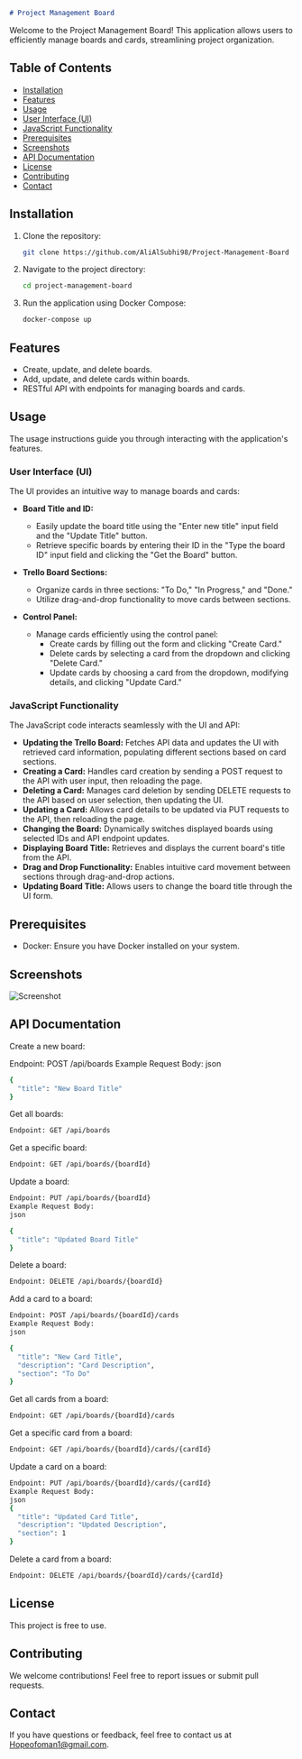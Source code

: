 

```markdown
# Project Management Board
```

Welcome to the Project Management Board! This application allows users to efficiently manage boards and cards, streamlining project organization.

## Table of Contents
- [Installation](#installation)
- [Features](#features)
- [Usage](#usage)
- [User Interface (UI)](#user-interface-ui)
- [JavaScript Functionality](#javascript-functionality)
- [Prerequisites](#prerequisites)
- [Screenshots](#screenshots)
- [API Documentation](#api-documentation)
- [License](#license)
- [Contributing](#contributing)
- [Contact](#contact)

## Installation

1. Clone the repository:
   ```bash
   git clone https://github.com/AliAlSubhi98/Project-Management-Board
   ```

2. Navigate to the project directory:
   ```bash
   cd project-management-board
   ```

3. Run the application using Docker Compose:
   ```bash
   docker-compose up
   ```

## Features

- Create, update, and delete boards.
- Add, update, and delete cards within boards.
- RESTful API with endpoints for managing boards and cards.

## Usage

The usage instructions guide you through interacting with the application's features.

### User Interface (UI)

The UI provides an intuitive way to manage boards and cards:

- **Board Title and ID:**
  - Easily update the board title using the "Enter new title" input field and the "Update Title" button.
  - Retrieve specific boards by entering their ID in the "Type the board ID" input field and clicking the "Get the Board" button.

- **Trello Board Sections:**
  - Organize cards in three sections: "To Do," "In Progress," and "Done."
  - Utilize drag-and-drop functionality to move cards between sections.

- **Control Panel:**
  - Manage cards efficiently using the control panel:
    - Create cards by filling out the form and clicking "Create Card."
    - Delete cards by selecting a card from the dropdown and clicking "Delete Card."
    - Update cards by choosing a card from the dropdown, modifying details, and clicking "Update Card."

### JavaScript Functionality

The JavaScript code interacts seamlessly with the UI and API:

- **Updating the Trello Board:** Fetches API data and updates the UI with retrieved card information, populating different sections based on card sections.
- **Creating a Card:** Handles card creation by sending a POST request to the API with user input, then reloading the page.
- **Deleting a Card:** Manages card deletion by sending DELETE requests to the API based on user selection, then updating the UI.
- **Updating a Card:** Allows card details to be updated via PUT requests to the API, then reloading the page.
- **Changing the Board:** Dynamically switches displayed boards using selected IDs and API endpoint updates.
- **Displaying Board Title:** Retrieves and displays the current board's title from the API.
- **Drag and Drop Functionality:** Enables intuitive card movement between sections through drag-and-drop actions.
- **Updating Board Title:** Allows users to change the board title through the UI form.

## Prerequisites

- Docker: Ensure you have Docker installed on your system.

## Screenshots

![Screenshot](https://i.ibb.co/pRTWhXv/Screenshot-31.png)

## API Documentation

Create a new board:

Endpoint: POST /api/boards
Example Request Body:
json
```bash
{
  "title": "New Board Title"
}
```

Get all boards:
```bash
Endpoint: GET /api/boards
```
Get a specific board:
```bash
Endpoint: GET /api/boards/{boardId}
```
Update a board:
```bash
Endpoint: PUT /api/boards/{boardId}
Example Request Body:
json

{
  "title": "Updated Board Title"
}
```
Delete a board:
```bash
Endpoint: DELETE /api/boards/{boardId}
```
Add a card to a board:
```bash
Endpoint: POST /api/boards/{boardId}/cards
Example Request Body:
json

{
  "title": "New Card Title",
  "description": "Card Description",
  "section": "To Do"
}
```
Get all cards from a board:
```bash
Endpoint: GET /api/boards/{boardId}/cards
```
Get a specific card from a board:
```bash
Endpoint: GET /api/boards/{boardId}/cards/{cardId}
```
Update a card on a board:
```bash
Endpoint: PUT /api/boards/{boardId}/cards/{cardId}
Example Request Body:
json
{
  "title": "Updated Card Title",
  "description": "Updated Description",
  "section": 1
}
```
Delete a card from a board:
```bash
Endpoint: DELETE /api/boards/{boardId}/cards/{cardId}
```

## License

This project is free to use.

## Contributing

We welcome contributions! Feel free to report issues or submit pull requests.

## Contact

If you have questions or feedback, feel free to contact us at [Hopeofoman1@gmail.com](mailto:Hopeofoman1@gmail.com).
```

